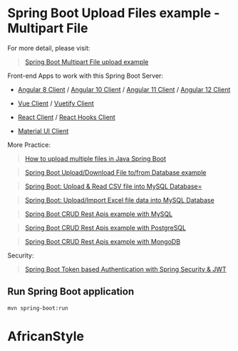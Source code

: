 # Spring Boot Upload Files example - Multipart File

For more detail, please visit:
> [Spring Boot Multipart File upload example](https://bezkoder.com/spring-boot-file-upload/)

Front-end Apps to work with this Spring Boot Server:
- [Angular 8 Client](https://bezkoder.com/angular-spring-boot-file-upload/) / [Angular 10 Client](https://bezkoder.com/angular-10-file-upload/) / [Angular 11 Client](https://bezkoder.com/angular-11-file-upload/) / [Angular 12 Client](https://bezkoder.com/angular-12-file-upload/)

- [Vue Client](https://bezkoder.com/vue-axios-file-upload/) / [Vuetify Client](https://bezkoder.com/vuetify-file-upload/)

- [React Client](https://bezkoder.com/react-file-upload-axios/) / [React Hooks Client](https://bezkoder.com/react-hooks-file-upload/)

- [Material UI Client](https://bezkoder.com/material-ui-file-upload/)

More Practice:
> [How to upload multiple files in Java Spring Boot](https://bezkoder.com/spring-boot-upload-multiple-files/)

> [Spring Boot Upload/Download File to/from Database example](https://bezkoder.com/spring-boot-upload-file-database/)

> [Spring Boot: Upload & Read CSV file into MySQL Database=](https://bezkoder.com/spring-boot-upload-csv-file/)

> [Spring Boot: Upload/Import Excel file data into MySQL Database](https://bezkoder.com/spring-boot-upload-excel-file-database/)

> [Spring Boot CRUD Rest Apis example with MySQL](https://bezkoder.com/spring-boot-jpa-crud-rest-api/)

> [Spring Boot CRUD Rest Apis example with PostgreSQL](https://bezkoder.com/spring-boot-postgresql-example/)

> [Spring Boot CRUD Rest Apis example with MongoDB](https://bezkoder.com/spring-boot-mongodb-crud/)

Security:
> [Spring Boot Token based Authentication with Spring Security & JWT](https://bezkoder.com/spring-boot-jwt-authentication/)

## Run Spring Boot application
```
mvn spring-boot:run
```
# AfricanStyle
